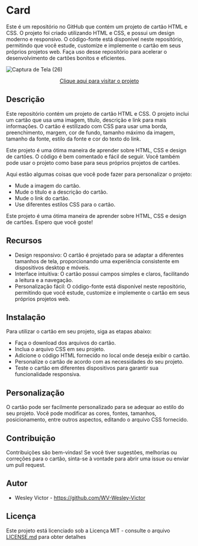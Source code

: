 # Card
Este é um repositório no GitHub que contém um projeto de cartão HTML e CSS. O projeto foi criado utilizando HTML e CSS, e possui um design moderno e responsivo. O código-fonte está disponível neste repositório, permitindo que você estude, customize e implemente o cartão em seus próprios projetos web. Faça uso desse repositório para acelerar o desenvolvimento de cartões bonitos e eficientes.

![Captura de Tela (26)](https://github.com/WV-Wesley-Victor/Card/assets/137107062/67bb87aa-1fd9-438f-b739-6a452c819107)
<p align="center">
  <a href="https://wv-wesley-victor.github.io/Card/" target="_blank">Clique aqui para visitar o projeto</a>
</p>

## Descrição
Este repositório contém um projeto de cartão HTML e CSS. O projeto inclui um cartão que usa uma imagem, título, descrição e link para mais informações. O cartão é estilizado com CSS para usar uma borda, preenchimento, margem, cor de fundo, tamanho máximo da imagem, tamanho da fonte, estilo da fonte e cor do texto do link.

Este projeto é uma ótima maneira de aprender sobre HTML, CSS e design de cartões. O código é bem comentado e fácil de seguir. Você também pode usar o projeto como base para seus próprios projetos de cartões.

Aqui estão algumas coisas que você pode fazer para personalizar o projeto:
* Mude a imagem do cartão.
* Mude o título e a descrição do cartão.
* Mude o link do cartão.
* Use diferentes estilos CSS para o cartão.

Este projeto é uma ótima maneira de aprender sobre HTML, CSS e design de cartões. Espero que você goste!

## Recursos
* Design responsivo: O cartão é projetado para se adaptar a diferentes tamanhos de tela, proporcionando uma experiência consistente em dispositivos desktop e móveis.
* Interface intuitiva: O cartão possui campos simples e claros, facilitando a leitura e a navegação.
* Personalização fácil: O código-fonte está disponível neste repositório, permitindo que você estude, customize e implemente o cartão em seus próprios projetos web.

## Instalação
Para utilizar o cartão em seu projeto, siga as etapas abaixo:
* Faça o download dos arquivos do cartão.
* Inclua o arquivo CSS em seu projeto.
* Adicione o código HTML fornecido no local onde deseja exibir o cartão.
* Personalize o cartão de acordo com as necessidades do seu projeto.
* Teste o cartão em diferentes dispositivos para garantir sua funcionalidade responsiva.

## Personalização
O cartão pode ser facilmente personalizado para se adequar ao estilo do seu projeto. Você pode modificar as cores, fontes, tamanhos, posicionamento, entre outros aspectos, editando o arquivo CSS fornecido.

## Contribuição
Contribuições são bem-vindas! Se você tiver sugestões, melhorias ou correções para o cartão, sinta-se à vontade para abrir uma issue ou enviar um pull request.

## Autor
* Wesley Victor - https://github.com/WV-Wesley-Victor

## Licença
Este projeto está licenciado sob a Licença MIT - consulte o arquivo [LICENSE.md](LICENSE.md)  para obter detalhes
